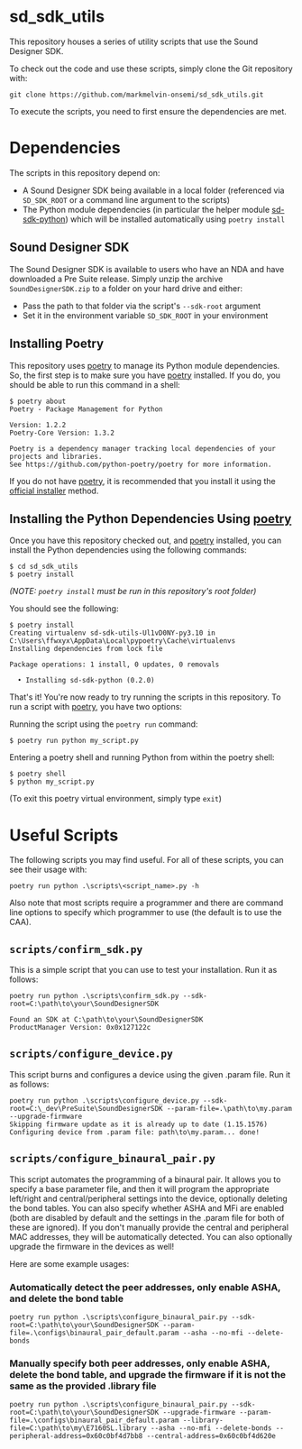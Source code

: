 # sd_sdk_utils
This repository houses a series of utility scripts that use the Sound Designer SDK.

To check out the code and use these scripts, simply clone the Git repository with:

```
git clone https://github.com/markmelvin-onsemi/sd_sdk_utils.git
```

To execute the scripts, you need to first ensure the dependencies are met.

# Dependencies
The scripts in this repository depend on:

- A Sound Designer SDK being available in a local folder (referenced via `SD_SDK_ROOT` or a command line argument to the scripts)
- The Python module dependencies (in particular the helper module [sd-sdk-python](https://pypi.org/project/sd-sdk-python/)) which will be installed automatically using `poetry install`

## Sound Designer SDK
The Sound Designer SDK is available to users who have an NDA and have downloaded a Pre Suite release. Simply unzip the archive `SoundDesignerSDK.zip` to a folder on your hard drive and either:
- Pass the path to that folder via the script's `--sdk-root` argument
- Set it in the environment variable `SD_SDK_ROOT` in your environment

## Installing Poetry
This repository uses [poetry](https://python-poetry.org/docs/) to manage its Python module dependencies. So, the first step is to make sure you have [poetry](https://python-poetry.org/docs/) installed. If you do, you should be able to run this command in a shell:

```
$ poetry about
Poetry - Package Management for Python

Version: 1.2.2
Poetry-Core Version: 1.3.2

Poetry is a dependency manager tracking local dependencies of your projects and libraries.
See https://github.com/python-poetry/poetry for more information.
```

If you do not have [poetry](https://python-poetry.org/docs/), it is recommended that you install it using the [official installer](https://python-poetry.org/docs/#installing-with-the-official-installer) method.

## Installing the Python Dependencies Using [poetry](https://python-poetry.org/docs/)
Once you have this repository checked out, and [poetry](https://python-poetry.org/docs/) installed, you can install the Python dependencies using the following commands:

```
$ cd sd_sdk_utils
$ poetry install
```
_(NOTE: `poetry install` must be run in this repository's root folder)_

You should see the following:

```
$ poetry install
Creating virtualenv sd-sdk-utils-Ul1vD0NY-py3.10 in C:\Users\ffwxyx\AppData\Local\pypoetry\Cache\virtualenvs
Installing dependencies from lock file

Package operations: 1 install, 0 updates, 0 removals

  • Installing sd-sdk-python (0.2.0)
```

That's it! You're now ready to try running the scripts in this repository. To run a script with [poetry](https://python-poetry.org/docs/), you have two options:

Running the script using the `poetry run` command:
```
$ poetry run python my_script.py
```

Entering a poetry shell and running Python from within the poetry shell:
```
$ poetry shell
$ python my_script.py
```
(To exit this poetry virtual environment, simply type `exit`)

# Useful Scripts

The following scripts you may find useful. For all of these scripts, you can see their usage with:

```
poetry run python .\scripts\<script_name>.py -h
```

Also note that most scripts require a programmer and there are command line options to specify which programmer to use (the default is to use the CAA).

## `scripts/confirm_sdk.py`

This is a simple script that you can use to test your installation. Run it as follows:

```
poetry run python .\scripts\confirm_sdk.py --sdk-root=C:\path\to\your\SoundDesignerSDK

Found an SDK at C:\path\to\your\SoundDesignerSDK
ProductManager Version: 0x0x127122c
```
## `scripts/configure_device.py`

This script burns and configures a device using the given .param file. Run it as follows:

```
poetry run python .\scripts\configure_device.py --sdk-root=C:\_dev\PreSuite\SoundDesignerSDK --param-file=.\path\to\my.param --upgrade-firmware
Skipping firmware update as it is already up to date (1.15.1576)
Configuring device from .param file: path\to\my.param... done!
```


## `scripts/configure_binaural_pair.py`

This script automates the programming of a binaural pair. It allows you to specify a base parameter file, and then it will program the appropriate left/right and central/peripheral settings into the device, optionally deleting the bond tables. You can also specify whether ASHA and MFi are enabled (both are disabled by default and the settings in the .param file for both of these are ignored). If you don't manually provide the central and peripheral MAC addresses, they will be automatically detected. You can also optionally upgrade the firmware in the devices as well! 

Here are some example usages:

### Automatically detect the peer addresses, only enable ASHA, and delete the bond table
```
poetry run python .\scripts\configure_binaural_pair.py --sdk-root=C:\path\to\your\SoundDesignerSDK --param-file=.\configs\binaural_pair_default.param --asha --no-mfi --delete-bonds
```

### Manually specify both peer addresses, only enable ASHA, delete the bond table, and upgrade the firmware if it is not the same as the provided .library file
```
poetry run python .\scripts\configure_binaural_pair.py --sdk-root=C:\path\to\your\SoundDesignerSDK --upgrade-firmware --param-file=.\configs\binaural_pair_default.param --library-file=C:\path\to\my\E7160SL.library --asha --no-mfi --delete-bonds --peripheral-address=0x60c0bf4d7bb8 --central-address=0x60c0bf4d620e
```
